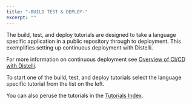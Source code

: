 ```yaml
---
title: "-BUILD TEST & DEPLOY-"
excerpt: ""
---
```

The build, test, and deploy tutorials are designed to take a language specific application in a public repository through to deployment. This exemplifies setting up continuous deployment with Distelli.

For more information on continuous deployment see [Overview of CI/CD with Distelli](doc:overview-of-cicd-with-distelli).

To start one of the build, test, and deploy tutorials select the language specific tutorial from the list on the left.

You can also peruse the tutorials in the [Tutorials Index](doc:tutorials-index).